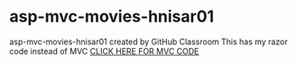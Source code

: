 # asp-mvc-movies-hnisar01
asp-mvc-movies-hnisar01 created by GitHub Classroom
This has my razor code instead of MVC
[CLICK HERE FOR MVC CODE](https://github.com/BNU-550/asp-razor-movies-hnisar01)
